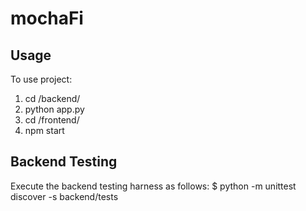 # mochaFi

## Usage
To use project:
1. cd /backend/
2. python app.py
2. cd /frontend/
3. npm start

## Backend Testing
Execute the backend testing harness as follows:
$ python -m unittest discover -s backend/tests